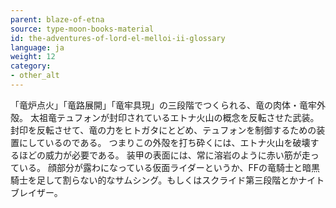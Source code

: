 ```yaml
---
parent: blaze-of-etna
source: type-moon-books-material
id: the-adventures-of-lord-el-melloi-ii-glossary
language: ja
weight: 12
category:
- other_alt
---
```


「竜炉点火」「竜路展開」「竜牢具現」の三段階でつくられる、竜の肉体・竜牢外殻。
太祖竜テュフォンが封印されているエトナ火山の概念を反転させた武装。封印を反転させて、竜の力をヒトガタにとどめ、テュフォンを制御するための装置にしているのである。
つまりこの外殻を打ち砕くには、エトナ火山を破壊するほどの威力が必要である。
装甲の表面には、常に溶岩のように赤い筋が走っている。
顔部分が露わになっている仮面ライダーというか、FFの竜騎士と暗黒騎士を足して割らない的なサムシング。もしくはスクライド第三段階とかナイトブレイザー。
